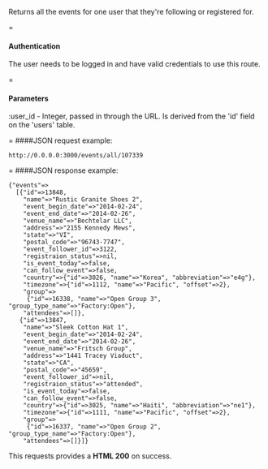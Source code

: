 <!-- --- title: GET /events/all/:user_id -->

Returns all the events for one user that they're following or registered for.

=
#### Authentication

The user needs to be logged in and have valid credentials to use this route.

=
#### Parameters

:user_id - Integer, passed in through the URL. Is derived from the 'id' field on the 'users' table.

=
####JSON request example:
```
http://0.0.0.0:3000/events/all/107339
```

=
####JSON response example:

```
{"events"=>
  [{"id"=>13848,
    "name"=>"Rustic Granite Shoes 2",
    "event_begin_date"=>"2014-02-24",
    "event_end_date"=>"2014-02-26",
    "venue_name"=>"Bechtelar LLC",
    "address"=>"2155 Kennedy Mews",
    "state"=>"VI",
    "postal_code"=>"96743-7747",
    "event_follower_id"=>3122,
    "registraion_status"=>nil,
    "is_event_today"=>false,
    "can_follow_event"=>false,
    "country"=>{"id"=>3026, "name"=>"Korea", "abbreviation"=>"e4g"},
    "timezone"=>{"id"=>1112, "name"=>"Pacific", "offset"=>2},
    "group"=>
     {"id"=>16338, "name"=>"Open Group 3", "group_type_name"=>"Factory:Open"},
    "attendees"=>[]},
   {"id"=>13847,
    "name"=>"Sleek Cotton Hat 1",
    "event_begin_date"=>"2014-02-24",
    "event_end_date"=>"2014-02-26",
    "venue_name"=>"Fritsch Group",
    "address"=>"1441 Tracey Viaduct",
    "state"=>"CA",
    "postal_code"=>"45659",
    "event_follower_id"=>nil,
    "registraion_status"=>"attended",
    "is_event_today"=>false,
    "can_follow_event"=>false,
    "country"=>{"id"=>3025, "name"=>"Haiti", "abbreviation"=>"ne1"},
    "timezone"=>{"id"=>1111, "name"=>"Pacific", "offset"=>2},
    "group"=>
     {"id"=>16337, "name"=>"Open Group 2", "group_type_name"=>"Factory:Open"},
    "attendees"=>[]}]}
```

This requests provides a <strong>HTML 200</strong> on success.